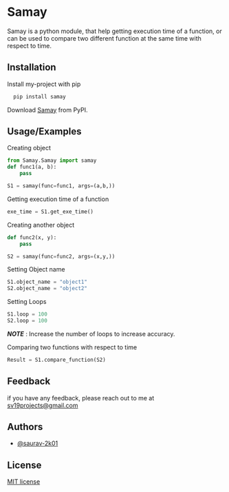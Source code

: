 
# Samay

Samay is a python module, that help getting execution time of a function, or can be used to compare two different function at the same time with respect to time.


## Installation

Install my-project with pip

```bash
  pip install samay
```
Download [Samay](https://pypi.org/project/Samay/) from PyPI.

## Usage/Examples
Creating object
```python
from Samay.Samay import samay
def func1(a, b):
    pass

S1 = samay(func=func1, args=(a,b,))

```
Getting execution time of a function
```python
exe_time = S1.get_exe_time()

```
Creating another object
```python
def func2(x, y):
    pass

S2 = samay(func=func2, args=(x,y,))

```
Setting Object name 

```python
S1.object_name = "object1"
S2.object_name = "object2"
```
Setting Loops
```python
S1.loop = 100
S2.loop = 100
```

**_NOTE_** : Increase the number of loops to increase accuracy.

Comparing two functions with respect to time
```python
Result = S1.compare_function(S2)
```
## Feedback
if you have any feedback, please reach out to me at sv19projects@gmail.com

## Authors

- [@saurav-2k01](https://github.com/saurav-2k01)

## License
[MIT license](LICENSE)
